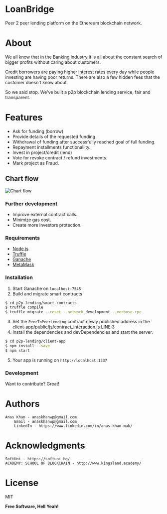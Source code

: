 # LoanBridge

Peer 2 peer lending platform on the Ethereum blockchain network.

# About

We all know that in the Banking industry it is all about the constant search of bigger profits without caring about customers.

Credit borrowers are paying higher interest rates every day while people investing are having poor returns. There are also a few hidden fees that the customer doesn't know about.

So we said stop. We've built a p2p blockchain lending service, fair and transparent.

# Features

- Ask for funding (borrow)
- Provide details of the requested funding.
- Withdrawal of funding after successfully reached goal of full funding.
- Repayment installments functionallity.
- Invest in project/credit (lend)
- Vote for revoke contract / refund investments.
- Mark project as Fraud.

## Chart flow

![Chart flow](https://i.imgur.com/vRq7nAN.png)

### Further development

- Improve external contract calls.
- Minimize gas cost.
- Create more investors protection.

### Requirements

* [Node.js](https://nodejs.org/)
* [Truffle](https://truffleframework.com/)
* [Ganache](https://truffleframework.com/ganache/)
* [MetaMask](https://metamask.io/)

### Installation

1. Start Ganache on `localhost:7545`
2. Build and migrate smart contracts

```sh {"id":"01J8NFNWVW1VDZ4X1KYJD03Y3F"}
$ cd p2p-lending/smart-contracts
$ truffle compile
$ truffle migrate --reset --network development --verbose-rpc
```

3. Set the `PeerToPeerLending` contract newly published address in the [client-app/public/js/contract_interaction.js LINE:3](https://github.com/mradkov/p2p-lending/blob/370bde2a452caff4831d5e91157f733ce9921a99/client-app/public/js/contract_interaction.js#L5)
4. Install the dependencies and devDependencies and start the server.

```sh {"id":"01J8NFNWVW1VDZ4X1KYPB63QFV"}
$ cd p2p-lending/client-app
$ npm install --save
$ npm start
```

5. Your app is running on `http://localhost:1337`

### Development

Want to contribute? Great!

# Authors

    Anas Khan - anaskhanwp@gmail.com
        Email - anaskhanwp@gmail.com
        LinkedIn - https://www.linkedin.com/in/anas-khan-mak/

# Acknowledgments

    SoftUni - https://softuni.bg/
    ACADEMY: SCHOOL OF BLOCKCHAIN - http://www.kingsland.academy/

# License

MIT

**Free Software, Hell Yeah!**
